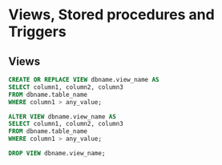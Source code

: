 # Views, Stored procedures and Triggers

## Views

```sql
CREATE OR REPLACE VIEW dbname.view_name AS
SELECT column1, column2, column3 
FROM dbname.table_name
WHERE column1 > any_value;
```

```sql
ALTER VIEW dbname.view_name AS
SELECT column1, column2, column3 
FROM dbname.table_name
WHERE column1 > any_value;
```

```sql
DROP VIEW dbname.view_name;
```